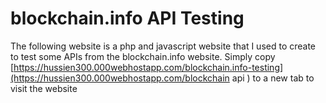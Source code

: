 # blockchain.info API Testing

The following website is a php and javascript website that I used to create to test some APIs from the blockchain.info website.
Simply copy [https://hussien300.000webhostapp.com/blockchain.info-testing](https://hussien300.000webhostapp.com/blockchain api ) to a new tab to visit the website
